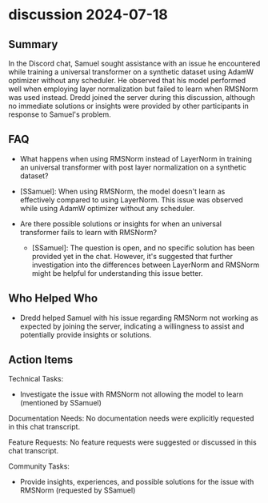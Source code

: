# discussion 2024-07-18

## Summary
 In the Discord chat, Samuel sought assistance with an issue he encountered while training a universal transformer on a synthetic dataset using AdamW optimizer without any scheduler. He observed that his model performed well when employing layer normalization but failed to learn when RMSNorm was used instead. Dredd joined the server during this discussion, although no immediate solutions or insights were provided by other participants in response to Samuel's problem.

## FAQ
 - What happens when using RMSNorm instead of LayerNorm in training an universal transformer with post layer normalization on a synthetic dataset? 
  - [SSamuel]: When using RMSNorm, the model doesn't learn as effectively compared to using LayerNorm. This issue was observed while using AdamW optimizer without any scheduler.

- Are there possible solutions or insights for when an universal transformer fails to learn with RMSNorm? 
  - [SSamuel]: The question is open, and no specific solution has been provided yet in the chat. However, it's suggested that further investigation into the differences between LayerNorm and RMSNorm might be helpful for understanding this issue better.

## Who Helped Who
 - Dredd helped Samuel with his issue regarding RMSNorm not working as expected by joining the server, indicating a willingness to assist and potentially provide insights or solutions.

## Action Items
 Technical Tasks:
- Investigate the issue with RMSNorm not allowing the model to learn (mentioned by SSamuel)

Documentation Needs:
No documentation needs were explicitly requested in this chat transcript.

Feature Requests:
No feature requests were suggested or discussed in this chat transcript.

Community Tasks:
- Provide insights, experiences, and possible solutions for the issue with RMSNorm (requested by SSamuel)

